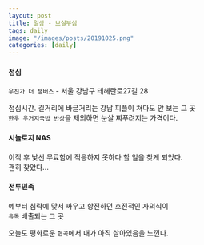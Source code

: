 ```yaml
---
layout: post
title: 일상 - 브실부심
tags: daily
image: "/images/posts/20191025.png"
categories: [daily]
---
```


#### 점심

`우진가 더 챔버스` - 서울 강남구 테헤란로27길 28  

점심시간. 길거리에 바글거리는 강남 피플이 쳐다도 안 보는 그 곳  
`한우 우거지국밥 반상`을 제외하면 눈살 찌푸려지는 가격이다.

#### 시놀로지 NAS

이직 후 낯선 무료함에 적응하지 못하다 할 일을 찾게 되었다.  
괜히 찾았다...

#### 전투민족

예부터 침략에 맞서 싸우고 항전하던 호전적인 자의식이  
`유독` 배출되는 그 곳  
  
오늘도 평화로운 `협곡`에서 내가 아직 살아있음을 느낀다.